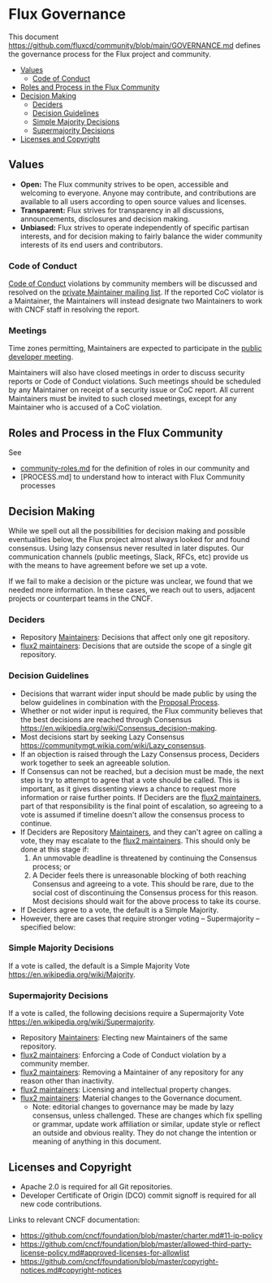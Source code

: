 <!-- see https://github.com/yzhang-gh/vscode-markdown/blob/master/README.md#table-of-contents -->
<!-- omit in toc -->
# Flux Governance

This document <https://github.com/fluxcd/community/blob/main/GOVERNANCE.md> defines the governance process for the Flux project and community.

- [Values](#values)
  - [Code of Conduct](#code-of-conduct)
- [Roles and Process in the Flux Community](#roles-and-process-in-the-flux-community)
- [Decision Making](#decision-making)
  - [Deciders](#deciders)
  - [Decision Guidelines](#decision-guidelines)
  - [Simple Majority Decisions](#simple-majority-decisions)
  - [Supermajority Decisions](#supermajority-decisions)
- [Licenses and Copyright](#licenses-and-copyright)

## Values

- **Open:**
The Flux community strives to be open, accessible and welcoming to everyone.
Anyone may contribute, and contributions are available to all users according to open source values and licenses.
- **Transparent:**
Flux strives for transparency in all discussions, announcements, disclosures and decision making.
- **Unbiased:**
Flux strives to operate independently of specific partisan interests, and for decision making to fairly balance the wider community interests of its end users and contributors.

### Code of Conduct

[Code of Conduct](CODE_OF_CONDUCT.md) violations by community members will be discussed and resolved on the [private Maintainer mailing list](mailto:cncf-flux-maintainers@lists.cncf.io). If the reported CoC violator is a Maintainer, the Maintainers will instead designate two Maintainers to work with CNCF staff in resolving the report.

### Meetings

Time zones permitting, Maintainers are expected to participate in the [public
developer meeting](README.md#meetings).

Maintainers will also have closed meetings in order to discuss security reports
or Code of Conduct violations.  Such meetings should be scheduled by any
Maintainer on receipt of a security issue or CoC report.  All current Maintainers
must be invited to such closed meetings, except for any Maintainer who is
accused of a CoC violation.

## Roles and Process in the Flux Community

See

- [community-roles.md] for the definition of roles in our community and
- [PROCESS.md] to understand how to interact with Flux Community processes

## Decision Making

While we spell out all the possibilities for decision making and possible eventualities below, the Flux project almost always looked for and found consensus. Using lazy consensus never resulted in later disputes. Our communication channels (public meetings, Slack, RFCs, etc) provide us with the means to have agreement before we set up a vote.

If we fail to make a decision or the picture was unclear, we found that we needed more information. In these cases, we reach out to users, adjacent projects or counterpart teams in the CNCF.

### Deciders

- Repository [Maintainers][Maintainer]: Decisions that affect only one git repository.
- [flux2 maintainers]: Decisions that are outside the scope of a single git repository.

### Decision Guidelines

- Decisions that warrant wider input should be made public by using the below guidelines in combination with the [Proposal Process](PROCESS.md#proposal-process).
- Whether or not wider input is required, the Flux community believes that the best decisions are reached through Consensus <https://en.wikipedia.org/wiki/Consensus_decision-making>.
- Most decisions start by seeking Lazy Consensus <https://communitymgt.wikia.com/wiki/Lazy_consensus>.
- If an objection is raised through the Lazy Consensus process, Deciders work together to seek an agreeable solution.
- If Consensus can not be reached, but a decision must be made, the next step is try to attempt to agree that a vote should be called.
  This is important, as it gives dissenting views a chance to request more information or raise further points.
  If Deciders are the [flux2 maintainers], part of that responsibility is the final point of escalation, so agreeing to a vote is assumed if timeline doesn't allow the consensus process to continue.
- If Deciders are Repository [Maintainers][Maintainer], and they can't agree on calling a vote, they may escalate to the [flux2 maintainers].
  This should only be done at this stage if:
  1. An unmovable deadline is threatened by continuing the Consensus process; or
  2. A Decider feels there is unreasonable blocking of both reaching Consensus and agreeing to a vote.
      This should be rare, due to the social cost of discontinuing the Consensus process for this reason.
      Most decisions should wait for the above process to take its course.
- If Deciders agree to a vote, the default is a Simple Majority.
- However, there are cases that require stronger voting – Supermajority – specified below:

### Simple Majority Decisions

If a vote is called, the default is a Simple Majority Vote <https://en.wikipedia.org/wiki/Majority>.

### Supermajority Decisions

If a vote is called, the following decisions require a Supermajority Vote <https://en.wikipedia.org/wiki/Supermajority>.

- Repository [Maintainers][Maintainer]: Electing new Maintainers of the same repository.
- [flux2 maintainers]: Enforcing a Code of Conduct violation by a community member.
- [flux2 maintainers]: Removing a Maintainer of any repository for any reason other than inactivity.
- [flux2 maintainers]: Licensing and intellectual property changes.
- [flux2 maintainers]: Material changes to the Governance document.
  - Note: editorial changes to governance may be made by lazy consensus, unless challenged.
    These are changes which fix spelling or grammar, update work affiliation or similar, update style or reflect an outside and obvious reality.
    They do not change the intention or meaning of anything in this document.

## Licenses and Copyright

- Apache 2.0 is required for all Git repositories.
- Developer Certificate of Origin (DCO) commit signoff is required for all new code contributions.

Links to relevant CNCF documentation:

- <https://github.com/cncf/foundation/blob/master/charter.md#11-ip-policy>
- <https://github.com/cncf/foundation/blob/master/allowed-third-party-license-policy.md#approved-licenses-for-allowlist>
- <https://github.com/cncf/foundation/blob/master/copyright-notices.md#copyright-notices>

<!-- md links -->
[Maintainer]: community-roles.md#maintainer
[flux2 maintainers]: community-roles.md#flux2-maintainers
[community-roles.md]: community-roles.md
